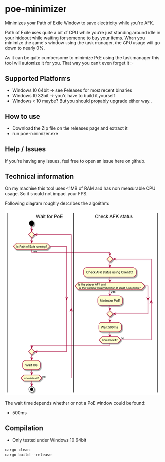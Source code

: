 # poe-minimizer
Minimizes your Path of Exile Window to save electricity while you're AFK.

Path of Exile uses quite a bit of CPU while you're just standing around idle in your hideout while waiting for someone 
to buy your items. When you minimize the game's window using the task manager, the CPU usage will go down to nearly 0%.

As it can be quite cumbersome to minimize PoE using the task manager this tool will automize it for you. That way you
can't even forget it :)

## Supported Platforms

- Windows 10 64bit -> see Releases for most recent binaries
- Windows 10 32bit -> you'd have to build it yourself
- Windows < 10 maybe? But you should propably upgrade either way..

## How to use

- Download the Zip file on the releases page and extract it
- run poe-minimizer.exe 

## Help / Issues

If you're having any issues, feel free to open an issue here on github.

## Technical information

On my machine this tool uses <1MB of RAM and has non measurable CPU usage. So it should not impact your FPS.
 
Following diagram roughly describes the algorithm:

![activity diagram](https://github.com/Argannor/poe-minimizer/raw/master/activity.diagram.png)

The wait time depends whether or not a PoE window could be found:
- 500ms 
## Compilation

- Only tested under Windows 10 64bit
```
cargo clean 
cargo build --release
```

